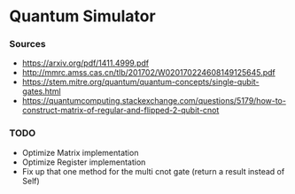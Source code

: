 # Quantum Simulator

### Sources
- https://arxiv.org/pdf/1411.4999.pdf
- http://mmrc.amss.cas.cn/tlb/201702/W020170224608149125645.pdf
- https://stem.mitre.org/quantum/quantum-concepts/single-qubit-gates.html
- https://quantumcomputing.stackexchange.com/questions/5179/how-to-construct-matrix-of-regular-and-flipped-2-qubit-cnot

### TODO
- Optimize Matrix implementation
- Optimize Register implementation
- Fix up that one method for the multi cnot gate (return a result instead of Self)
